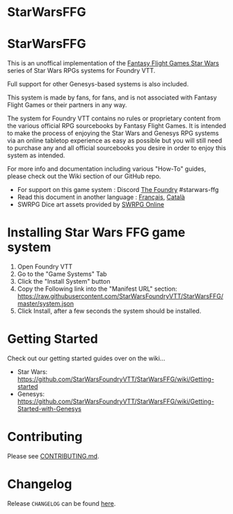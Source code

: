 # StarWarsFFG

# StarWarsFFG

This is an unoffical implementation of the [Fantasy Flight Games Star Wars](https://www.fantasyflightgames.com/en/starwarsrpg/) series of Star Wars RPGs systems for Foundry VTT.

Full support for other Genesys-based systems is also included.

This system is made by fans, for fans, and is not associated with Fantasy Flight Games or their partners in any way.

The system for Foundry VTT contains no rules or proprietary content from the various official RPG sourcebooks by Fantasy Flight Games. It is intended to make the process of enjoying the Star Wars and Genesys RPG systems via an online tabletop experience as easy as possible but you will still need to purchase any and all official sourcebooks you desire in order to enjoy this system as intended.

For more info and documentation including various "How-To" guides, please check out the Wiki section of our GitHub repo.

- For support on this game system : Discord [The Foundry](https://discord.gg/foundryvtt) #starwars-ffg
- Read this document in another language : [Français](https://github.com/StarWarsFoundryVTT/StarWarsFFG/blob/main/README-fr.md), [Català](https://github.com/StarWarsFoundryVTT/StarWarsFFG/blob/main/README-ca.md)
- SWRPG Dice art assets provided by [SWRPG Online](https://github.com/swrpg-online/art)

# Installing Star Wars FFG game system

1. Open Foundry VTT
2. Go to the "Game Systems" Tab
3. Click the "Install System" button
4. Copy the Following link into the "Manifest URL" section:
   https://raw.githubusercontent.com/StarWarsFoundryVTT/StarWarsFFG/master/system.json
5. Click Install, after a few seconds the system should be installed.

# Getting Started
Check out our getting started guides over on the wiki...
* Star Wars: https://github.com/StarWarsFoundryVTT/StarWarsFFG/wiki/Getting-started
* Genesys: https://github.com/StarWarsFoundryVTT/StarWarsFFG/wiki/Getting-Started-with-Genesys

# Contributing

Please see [CONTRIBUTING.md](https://github.com/StarWarsFoundryVTT/StarWarsFFG/blob/main/CONTRIBUTING.md).

# Changelog

Release `CHANGELOG` can be found [here](https://github.com/StarWarsFoundryVTT/StarWarsFFG/releases).
